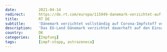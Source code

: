 ```yaml
---
date:          2021-04-14
redirect:      https://de.rt.com/europa/115949-danemark-verzichtet-auf-corona-impfstoff/
title:         RT DE
subtitle:      'Dänemark verzichtet vollständig auf Corona-Impfstoff von AstraZeneca'
description:   'Das EU-Land Dänemark verzichtet dauerhaft auf den Einsatz des Corona-Impfstoffes von AstraZeneca. Die Impfkampagne werde ohne das Präparat fortgesetzt, so der Direktor der dänischen Gesundheitsverwaltung am Mittwoch auf einer Pressekonferenz in Kopenhagen.'
country:       DK
categories:    [Impfung]
tags:          [impf-stopp, astrazeneca]
---
```

